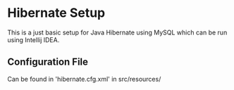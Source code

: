 # Hibernate Setup
This is a just basic setup for Java Hibernate using MySQL which can be run using 
Intellij IDEA. 

## Configuration File 
Can be found in 'hibernate.cfg.xml' in src/resources/
